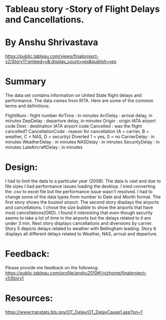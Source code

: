 
# Tableau story -Story of Flight Delays and Cancellations.
# By Anshu Shrivastava
https://public.tableau.com/views/finalproject-v2/Story1?:embed=y&:display_count=yes&publish=yes

# Summary
The data set contains information on United State flight delays and performance. The data comes from RITA. Here are some of the common terms and definitions:

FlightNum :	flight number
AirTime : 	in minutes
ArrDelay : 	arrival delay, in minutes
DepDelay :	departure delay, in minutes
Origin : 	origin IATA airport code
Dest :	destination IATA airport code
Cancelled : 	was the flight cancelled?
CancellationCode	: reason for cancellation (A = carrier, B = weather, C = NAS, D = security)
Diverted	1 = yes, 0 = no
CarrierDelay :	in minutes
WeatherDelay :	in minutes
NASDelay :	in minutes
SecurityDelay	: in minutes
LateAircraftDelay	: in minutes
# Design: 
I had to limit the data to a particular year (2008). The data is vast and due to file sizes I had performance issues loading the desktop. I tried converting the .csv to excel file but the performance issue wasn't resolved. I had to change some of the data types from number to Date and Month format. The first story shows the busiest airport. The second story displays the airports and cancellations. I chose the size bubble to show the airports that have most cancellations(ORD). I found it interesting that even though security seems to take a lot of time in the airports but the delays related to it are under 3 min. Next story displays cancellations and diversions by carrier. Story 5 depicts delays related to weather with Bellingham leading. Story 6 displays all different delays related to Weather, NAS, arrival and departure.
# Feedback: 
Please provide me feedback on the following:
https://public.tableau.com/profile/anshu2510#!/vizhome/finalproject-v1/Story1

# Resources: 
https://www.transtats.bts.gov/OT_Delay/OT_DelayCause1.asp?pn=1

